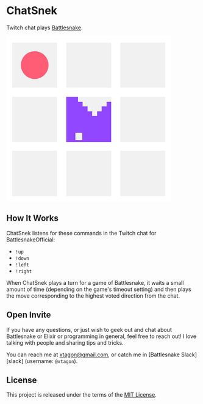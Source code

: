 # ChatSnek

Twitch chat plays [Battlesnake][battlesnake].

![Avatar of a small Battlesnake game board with a purple snake near food](chatsnek_avatar.png)

## How It Works

ChatSnek listens for these commands in the Twitch chat for BattlesnakeOfficial:

- `!up`
- `!down`
- `!left`
- `!right`

When ChatSnek plays a turn for a game of Battlesnake, it waits a small amount
of time (depending on the game's timeout setting) and then plays the move
corresponding to the highest voted direction from the chat.

## Open Invite

If you have any questions, or just wish to geek out and chat about Battlesnake
or Elixir or programming in general, feel free to reach out! I love talking
with people and sharing tips and tricks.

You can reach me at [xtagon@gmail.com](mailto:xtagon@gmail.com), or catch me in
[Battlesnake Slack][slack] (username: `@xtagon`).

## License

This project is released under the terms of the [MIT License](LICENSE.txt).

[battlesnake]: https://play.battlesnake.com/
